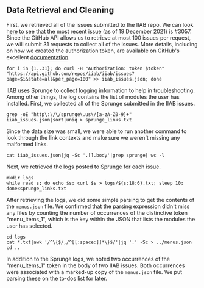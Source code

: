 ## Data Retrieval and Cleaning
First, we retrieved all of the issues submitted to the IIAB repo. We can look [here](https://github.com/iiab/iiab/issues) to see that the most recent issue (as of 19 December 2021) is #3057. Since the GitHub API allows us to retrieve at most 100 issues per request, we will submit 31 requests to collect all of the issues. More details, including on how we created the authorization token, are available on GitHub's excellent [documentation](https://docs.github.com/en/rest/guides/getting-started-with-the-rest-api).

```for i in {1..31}; do curl -H "Authorization: token $token" "https://api.github.com/repos/iiab/iiab/issues?page=$i&state=all&per_page=100" >> iiab_issues.json; done```

IIAB uses Sprunge to collect logging information to help in troubleshooting. Among other things, the log contains the list of modules the user has installed. First, we collected all of the Sprunge submitted in the IIAB issues.

```grep -oE "http\:\/\/sprunge\.us\/[a-zA-Z0-9]+" iiab_issues.json|sort|uniq > sprunge_links.txt```

Since the data size was small, we were able to run another command to look through the link contexts and make sure we weren't missing any malformed links.

```cat iiab_issues.json|jq -Sc '.[].body'|grep sprunge| wc -l```

Next, we retrieved the logs posted to Sprunge for each issue.

```
mkdir logs
while read s; do echo $s; curl $s > logs/${s:18:6}.txt; sleep 10; done<sprunge_links.txt
```

After retrieving the logs, we did some simple parsing to get the contents of the ```menus.json``` file. We confirmed that the parsing expression didn't miss any files by counting the number of occurrences of the distinctive token "menu_items_1", which is the key within the JSON that lists the modules the user has selected.
```
cd logs
cat *.txt|awk '/^\{$/,/^[[:space:]]*\}$/'|jq '.' -Sc > ../menus.json
cd ..
```

In addition to the Sprunge logs, we noted two occurrences of the "menu_items_1" token in the body of two IIAB issues. Both occurrences were associated with a marked-up copy of the ```menus.json``` file. We put parsing these on the to-dos list for later.
